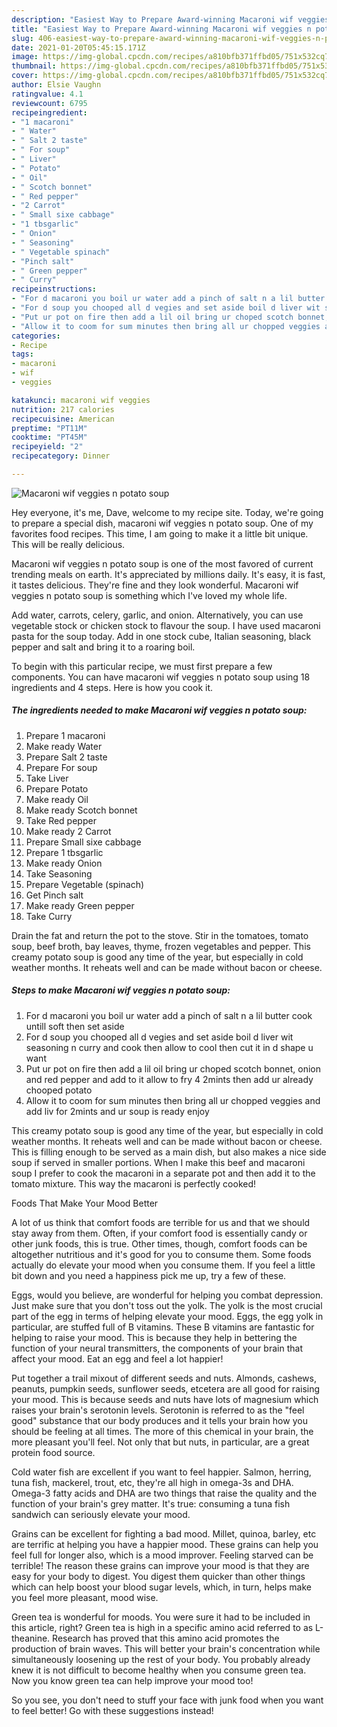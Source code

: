 ```yaml
---
description: "Easiest Way to Prepare Award-winning Macaroni wif veggies n potato soup"
title: "Easiest Way to Prepare Award-winning Macaroni wif veggies n potato soup"
slug: 406-easiest-way-to-prepare-award-winning-macaroni-wif-veggies-n-potato-soup
date: 2021-01-20T05:45:15.171Z
image: https://img-global.cpcdn.com/recipes/a810bfb371ffbd05/751x532cq70/macaroni-wif-veggies-n-potato-soup-recipe-main-photo.jpg
thumbnail: https://img-global.cpcdn.com/recipes/a810bfb371ffbd05/751x532cq70/macaroni-wif-veggies-n-potato-soup-recipe-main-photo.jpg
cover: https://img-global.cpcdn.com/recipes/a810bfb371ffbd05/751x532cq70/macaroni-wif-veggies-n-potato-soup-recipe-main-photo.jpg
author: Elsie Vaughn
ratingvalue: 4.1
reviewcount: 6795
recipeingredient:
- "1 macaroni"
- " Water"
- " Salt 2 taste"
- " For soup"
- " Liver"
- " Potato"
- " Oil"
- " Scotch bonnet"
- " Red pepper"
- "2 Carrot"
- " Small sixe cabbage"
- "1 tbsgarlic"
- " Onion"
- " Seasoning"
- " Vegetable spinach"
- "Pinch salt"
- " Green pepper"
- " Curry"
recipeinstructions:
- "For d macaroni you boil ur water add a pinch of salt n a lil butter cook untill soft then set aside"
- "For d soup you chooped all d vegies and set aside boil d liver wit seasoning n curry and cook then allow to cool then cut it in d shape u want"
- "Put ur pot on fire then add a lil oil bring ur choped scotch bonnet, onion and red pepper and add to it allow to fry 4 2mints then add ur already chooped potato"
- "Allow it to coom for sum minutes then bring all ur chopped veggies and add liv for 2mints and ur soup is ready enjoy"
categories:
- Recipe
tags:
- macaroni
- wif
- veggies

katakunci: macaroni wif veggies 
nutrition: 217 calories
recipecuisine: American
preptime: "PT11M"
cooktime: "PT45M"
recipeyield: "2"
recipecategory: Dinner

---
```



![Macaroni wif veggies n potato soup](https://img-global.cpcdn.com/recipes/a810bfb371ffbd05/751x532cq70/macaroni-wif-veggies-n-potato-soup-recipe-main-photo.jpg)

Hey everyone, it's me, Dave, welcome to my recipe site. Today, we're going to prepare a special dish, macaroni wif veggies n potato soup. One of my favorites food recipes. This time, I am going to make it a little bit unique. This will be really delicious.

Macaroni wif veggies n potato soup is one of the most favored of current trending meals on earth. It's appreciated by millions daily. It's easy, it is fast, it tastes delicious. They're fine and they look wonderful. Macaroni wif veggies n potato soup is something which I've loved my whole life.

Add water, carrots, celery, garlic, and onion. Alternatively, you can use vegetable stock or chicken stock to flavour the soup. I have used macaroni pasta for the soup today. Add in one stock cube, Italian seasoning, black pepper and salt and bring it to a roaring boil.


To begin with this particular recipe, we must first prepare a few components. You can have macaroni wif veggies n potato soup using 18 ingredients and 4 steps. Here is how you cook it.

<!--inarticleads1-->

##### The ingredients needed to make Macaroni wif veggies n potato soup:

1. Prepare 1 macaroni
1. Make ready  Water
1. Prepare  Salt 2 taste
1. Prepare  For soup
1. Take  Liver
1. Prepare  Potato
1. Make ready  Oil
1. Make ready  Scotch bonnet
1. Take  Red pepper
1. Make ready 2 Carrot
1. Prepare  Small sixe cabbage
1. Prepare 1 tbsgarlic
1. Make ready  Onion
1. Take  Seasoning
1. Prepare  Vegetable (spinach)
1. Get Pinch salt
1. Make ready  Green pepper
1. Take  Curry


Drain the fat and return the pot to the stove. Stir in the tomatoes, tomato soup, beef broth, bay leaves, thyme, frozen vegetables and pepper. This creamy potato soup is good any time of the year, but especially in cold weather months. It reheats well and can be made without bacon or cheese. 

<!--inarticleads2-->

##### Steps to make Macaroni wif veggies n potato soup:

1. For d macaroni you boil ur water add a pinch of salt n a lil butter cook untill soft then set aside
1. For d soup you chooped all d vegies and set aside boil d liver wit seasoning n curry and cook then allow to cool then cut it in d shape u want
1. Put ur pot on fire then add a lil oil bring ur choped scotch bonnet, onion and red pepper and add to it allow to fry 4 2mints then add ur already chooped potato
1. Allow it to coom for sum minutes then bring all ur chopped veggies and add liv for 2mints and ur soup is ready enjoy


This creamy potato soup is good any time of the year, but especially in cold weather months. It reheats well and can be made without bacon or cheese. This is filling enough to be served as a main dish, but also makes a nice side soup if served in smaller portions. When I make this beef and macaroni soup I prefer to cook the macaroni in a separate pot and then add it to the tomato mixture. This way the macaroni is perfectly cooked! 

Foods That Make Your Mood Better


A lot of us think that comfort foods are terrible for us and that we should stay away from them. Often, if your comfort food is essentially candy or other junk foods, this is true. Other times, though, comfort foods can be altogether nutritious and it's good for you to consume them. Some foods actually do elevate your mood when you consume them. If you feel a little bit down and you need a happiness pick me up, try a few of these.

Eggs, would you believe, are wonderful for helping you combat depression. Just make sure that you don't toss out the yolk. The yolk is the most crucial part of the egg in terms of helping elevate your mood. Eggs, the egg yolk in particular, are stuffed full of B vitamins. These B vitamins are fantastic for helping to raise your mood. This is because they help in bettering the function of your neural transmitters, the components of your brain that affect your mood. Eat an egg and feel a lot happier!

Put together a trail mixout of different seeds and nuts. Almonds, cashews, peanuts, pumpkin seeds, sunflower seeds, etcetera are all good for raising your mood. This is because seeds and nuts have lots of magnesium which raises your brain's serotonin levels. Serotonin is referred to as the "feel good" substance that our body produces and it tells your brain how you should be feeling at all times. The more of this chemical in your brain, the more pleasant you'll feel. Not only that but nuts, in particular, are a great protein food source.

Cold water fish are excellent if you want to feel happier. Salmon, herring, tuna fish, mackerel, trout, etc, they're all high in omega-3s and DHA. Omega-3 fatty acids and DHA are two things that raise the quality and the function of your brain's grey matter. It's true: consuming a tuna fish sandwich can seriously elevate your mood. 

Grains can be excellent for fighting a bad mood. Millet, quinoa, barley, etc are terrific at helping you have a happier mood. These grains can help you feel full for longer also, which is a mood improver. Feeling starved can be terrible! The reason these grains can improve your mood is that they are easy for your body to digest. You digest them quicker than other things which can help boost your blood sugar levels, which, in turn, helps make you feel more pleasant, mood wise.

Green tea is wonderful for moods. You were sure it had to be included in this article, right? Green tea is high in a specific amino acid referred to as L-theanine. Research has proved that this amino acid promotes the production of brain waves. This will better your brain's concentration while simultaneously loosening up the rest of your body. You probably already knew it is not difficult to become healthy when you consume green tea. Now you know green tea can help improve your mood too!

So you see, you don't need to stuff your face with junk food when you want to feel better! Go  with  these suggestions  instead!

